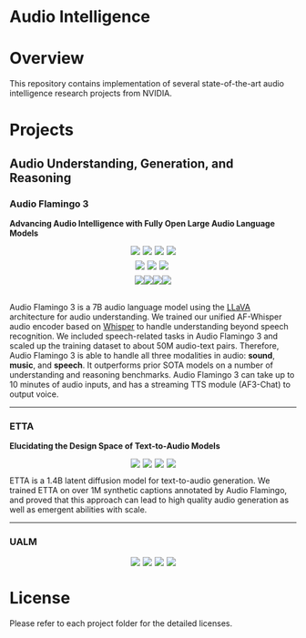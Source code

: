 # Audio Intelligence

# Overview

This repository contains implementation of several state-of-the-art audio intelligence research projects from NVIDIA. 

# Projects

## Audio Understanding, Generation, and Reasoning

### Audio Flamingo 3

**Advancing Audio Intelligence with Fully Open Large Audio Language Models**

<div align="center" style="display: flex; justify-content: center; margin-top: 10px;">
  <a href="https://arxiv.org/abs/2507.08128"><img src="https://img.shields.io/badge/arXiv-2507.08128-AD1C18" style="margin-right: 5px;"></a>
  <a href="https://research.nvidia.com/labs/adlr/AF3/"><img src="https://img.shields.io/badge/Demo page-228B22" style="margin-right: 5px;"></a>
  <a href="https://github.com/NVIDIA/audio-flamingo/tree/audio_flamingo_3"><img src='https://img.shields.io/badge/Github-Audio Flamingo 3-9C276A' style="margin-right: 5px;"></a>
  <a href="https://github.com/NVIDIA/audio-flamingo/stargazers"><img src="https://img.shields.io/github/stars/NVIDIA/audio-flamingo.svg?style=social"></a>
</div>

<div align="center" style="display: flex; justify-content: center; margin-top: 10px; flex-wrap: wrap; gap: 5px;">
  <a href="https://huggingface.co/nvidia/audio-flamingo-3">
    <img src="https://img.shields.io/badge/🤗-Checkpoints-ED5A22.svg">
  </a>
  <a href="https://huggingface.co/nvidia/audio-flamingo-3-chat">
    <img src="https://img.shields.io/badge/🤗-Checkpoints (Chat)-ED5A22.svg">
  </a>
  <a href="https://huggingface.co/spaces/nvidia/audio_flamingo_3">
    <img src="https://img.shields.io/badge/🤗-Gradio Demo (7B)-5F9EA0.svg" style="margin-right: 5px;">
  </a>
</div>

<div align="center" style="display: flex; justify-content: center; margin-top: 10px;">
  <a href="https://huggingface.co/datasets/nvidia/AudioSkills">
    <img src="https://img.shields.io/badge/🤗-Dataset: AudioSkills--XL-ED5A22.svg">
  </a>
  <a href="https://huggingface.co/datasets/nvidia/LongAudio">
    <img src="https://img.shields.io/badge/🤗-Dataset: LongAudio--XL-ED5A22.svg">
  </a>
  <a href="https://huggingface.co/datasets/nvidia/AF-Chat">
    <img src="https://img.shields.io/badge/🤗-Dataset: AF--Chat-ED5A22.svg">
  </a>
  <a href="https://huggingface.co/datasets/nvidia/AF-Think">
    <img src="https://img.shields.io/badge/🤗-Dataset: AF--Think-ED5A22.svg">
  </a>
</div>

<br>

Audio Flamingo 3 is a 7B audio language model using the [LLaVA](https://arxiv.org/abs/2304.08485) architecture for audio understanding. We trained our unified AF-Whisper audio encoder based on [Whisper](https://arxiv.org/abs/2212.04356) to handle understanding beyond speech recognition. We included speech-related tasks in Audio Flamingo 3 and scaled up the training dataset to about 50M audio-text pairs. Therefore, Audio Flamingo 3 is able to handle all three modalities in audio: **sound**, **music**, and **speech**. It outperforms prior SOTA models on a number of understanding and reasoning benchmarks. Audio Flamingo 3 can take up to 10 minutes of audio inputs, and has a streaming TTS module (AF3-Chat) to output voice. 

---

### ETTA

**Elucidating the Design Space of Text-to-Audio Models**

<div align="center" style="display: flex; justify-content: center; margin-top: 10px;">
  <a href="https://arxiv.org/abs/2412.19351"><img src="https://img.shields.io/badge/arXiv-2412.19351-AD1C18" style="margin-right: 5px;"></a>
  <a href="https://research.nvidia.com/labs/adlr/ETTA/"><img src="https://img.shields.io/badge/Demo_page-228B22" style="margin-right: 5px;"></a>
  <a href="https://github.com/NVIDIA/audio-intelligence/tree/main/ETTA"><img src='https://img.shields.io/badge/Github-ETTA-9C276A' style="margin-right: 5px;"></a>
  <a href="https://github.com/NVIDIA/audio-intelligence/stargazers"><img src="https://img.shields.io/github/stars/NVIDIA/audio-intelligence.svg?style=social"></a>
</div>

ETTA is a 1.4B latent diffusion model for text-to-audio generation. We trained ETTA on over 1M synthetic captions annotated by Audio Flamingo, and proved that this approach can lead to high quality audio generation as well as emergent abilities with scale. 

---

### UALM
<div align="center" style="display: flex; justify-content: center; margin-top: 10px;">
  <a href="https://arxiv.org"><img src="https://img.shields.io/badge/arXiv-coming_soon-AD1C18" style="margin-right: 5px;"></a>
  <a href="https://research.nvidia.com/labs/adlr/UALM/"><img src="https://img.shields.io/badge/Demo_page-228B22" style="margin-right: 5px;"></a>
  <a href="https://github.com/NVIDIA/audio-intelligence/tree/main/UALM"><img src='https://img.shields.io/badge/Github-UALM-9C276A' style="margin-right: 5px;"></a>
  <a href="https://github.com/NVIDIA/audio-intelligence/stargazers"><img src="https://img.shields.io/github/stars/NVIDIA/audio-intelligence.svg?style=social"></a>
</div>

<!-- ## Audio Enhancement
### CleanUNet
### A2SB

## Speech Models
### WaveGlow -->

# License
Please refer to each project folder for the detailed licenses. 